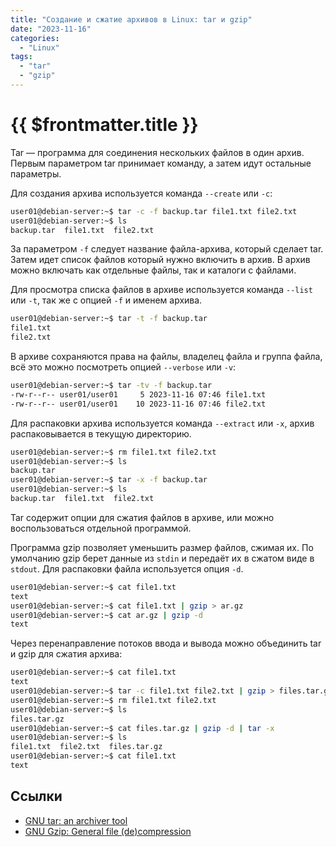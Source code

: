 ```yaml
---
title: "Создание и сжатие архивов в Linux: tar и gzip"
date: "2023-11-16"
categories:
  - "Linux"
tags:
  - "tar"
  - "gzip"
---
```


# {{ $frontmatter.title }}

Tar — программа для соединения нескольких файлов в один архив. Первым параметром tar принимает команду, а затем идут остальные параметры.

Для создания архива используется команда `--create` или `-c`:

```bash
user01@debian-server:~$ tar -c -f backup.tar file1.txt file2.txt 
user01@debian-server:~$ ls
backup.tar  file1.txt  file2.txt
```

За параметром `-f` следует название файла-архива, который сделает tar. Затем идет список файлов который нужно включить в архив. В архив можно включать как отдельные файлы, так и каталоги с файлами.

Для просмотра списка файлов в архиве используется команда `--list` или `-t`, так же с опцией `-f` и именем архива.

```bash
user01@debian-server:~$ tar -t -f backup.tar 
file1.txt
file2.txt
```

В архиве сохраняются права на файлы, владелец файла и группа файла, всё это можно посмотреть опцией `--verbose` или `-v`:

```bash
user01@debian-server:~$ tar -tv -f backup.tar 
-rw-r--r-- user01/user01     5 2023-11-16 07:46 file1.txt
-rw-r--r-- user01/user01    10 2023-11-16 07:46 file2.txt
```

Для распаковки архива используется команда `--extract` или `-x`, архив распаковывается в текущую директорию.

```bash
user01@debian-server:~$ rm file1.txt file2.txt 
user01@debian-server:~$ ls
backup.tar
user01@debian-server:~$ tar -x -f backup.tar 
user01@debian-server:~$ ls
backup.tar  file1.txt  file2.txt
```

Tar содержит опции для сжатия файлов в архиве, или можно воспользоваться отдельной программой.

Программа gzip позволяет уменьшить размер файлов, сжимая их. По умолчанию gzip берет данные из `stdin` и передаёт их в сжатом виде в `stdout`. Для распаковки файла используется опция `-d`.

```bash
user01@debian-server:~$ cat file1.txt 
text
user01@debian-server:~$ cat file1.txt | gzip > ar.gz
user01@debian-server:~$ cat ar.gz | gzip -d
text
```

Через перенаправление потоков ввода и вывода можно объединить tar и gzip для сжатия архива:

```bash
user01@debian-server:~$ cat file1.txt 
text
user01@debian-server:~$ tar -c file1.txt file2.txt | gzip > files.tar.gz
user01@debian-server:~$ rm file1.txt file2.txt 
user01@debian-server:~$ ls
files.tar.gz
user01@debian-server:~$ cat files.tar.gz | gzip -d | tar -x
user01@debian-server:~$ ls
file1.txt  file2.txt  files.tar.gz
user01@debian-server:~$ cat file1.txt 
text
```

## Ссылки

* [GNU tar: an archiver tool](https://www.gnu.org/software/tar/manual/tar.html)
* [GNU Gzip: General file (de)compression](https://www.gnu.org/software/gzip/manual/gzip.html)